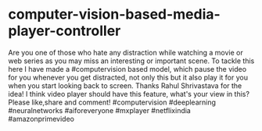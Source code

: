 # computer-vision-based-media-player-controller
Are you one of those who hate any distraction while watching a movie or web series as you may miss an interesting or important scene. To tackle this here I have made a #computervision based model, which pause the video for you whenever you get distracted, not only this but it also play it for you when you start looking back to screen. Thanks Rahul Shrivastava for the idea! I think video player should have this feature, what's your view in this? Please like,share and comment!  #computervision #deeplearning #neuralnetworks #aiforeveryone #mxplayer #netflixindia #amazonprimevideo
